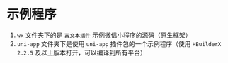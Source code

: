 # 示例程序
1. `wx` 文件夹下的是 `富文本插件` 示例微信小程序的源码（原生框架）  
2. `uni-app` 文件夹下是使用 `uni-app` 插件包的一个示例程序（使用 `HBuilderX 2.2.5` 及以上版本打开，可以编译到所有平台）  
